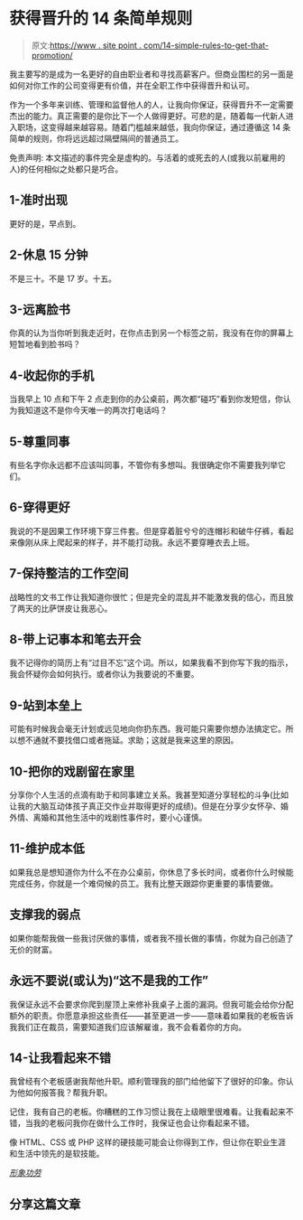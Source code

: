 # 获得晋升的 14 条简单规则

> 原文:[https://www . site point . com/14-simple-rules-to-get-that-promotion/](https://www.sitepoint.com/14-simple-rules-to-getting-that-promotion/)

我主要写的是成为一名更好的自由职业者和寻找高薪客户。但商业围栏的另一面是如何对你工作的公司变得更有价值，并在全职工作中获得晋升和认可。

作为一个多年来训练、管理和监督他人的人，让我向你保证，获得晋升不一定需要杰出的能力。真正需要的是你比下一个人做得更好。可悲的是，随着每一代新人进入职场，这变得越来越容易。随着门槛越来越低，我向你保证，通过遵循这 14 条简单的规则，你将远远超过隔壁隔间的普通员工。

免责声明:
本文描述的事件完全是虚构的。与活着的或死去的人(或我以前雇用的人)的任何相似之处都只是巧合。

## 1-准时出现

更好的是，早点到。

## 2-休息 15 分钟

不是三十。不是 17 岁。十五。

## 3-远离脸书

你真的认为当你听到我走近时，在你点击到另一个标签之前，我没有在你的屏幕上短暂地看到脸书吗？

## 4-收起你的手机

当我早上 10 点和下午 2 点走到你的办公桌前，两次都“碰巧”看到你发短信，你认为我知道这不是你今天唯一的两次打电话吗？

## 5-尊重同事

有些名字你永远都不应该叫同事，不管你有多想叫。我很确定你不需要我列举它们。

## 6-穿得更好

我说的不是因果工作环境下穿三件套。但是穿着脏兮兮的连帽衫和破牛仔裤，看起来像刚从床上爬起来的样子，并不能打动我。永远不要穿睡衣去上班。

## 7-保持整洁的工作空间

战略性的文书工作让我知道你很忙；但是完全的混乱并不能激发我的信心，而且放了两天的比萨饼皮让我恶心。

## 8-带上记事本和笔去开会

我不记得你的简历上有“过目不忘”这个词。所以，如果我看不到你写下我的指示，我会怀疑你会如何执行。或者你认为我要说的不重要。

## 9-站到本垒上

可能有时候我会毫无计划或远见地向你扔东西。我可能只需要你想办法搞定它。所以想不通就不要找借口或者拖延。求助；这就是我来这里的原因。

## 10-把你的戏剧留在家里

分享你个人生活的点滴有助于和同事建立关系。我甚至知道分享轻松的斗争(比如让我的大脑互动体孩子真正交作业并取得更好的成绩)。但是在分享少女怀孕、婚外情、离婚和其他生活中的戏剧性事件时，要小心谨慎。

## 11-维护成本低

如果我总是想知道你为什么不在办公桌前，你休息了多长时间，或者你什么时候能完成任务，你就是一个难伺候的员工。我有比整天跟踪你更重要的事情要做。

## 支撑我的弱点

如果你能帮我做一些我讨厌做的事情，或者我不擅长做的事情，你就为自己创造了无价的财富。

## 永远不要说(或认为)“这不是我的工作”

我保证永远不会要求你爬到屋顶上来修补我桌子上面的漏洞。但我可能会给你分配额外的职责。你愿意承担这些责任——甚至更进一步——意味着如果我的老板告诉我我们正在裁员，需要知道我们应该解雇谁，我不会看着你的方向。

## 14-让我看起来不错

我曾经有个老板感谢我帮他升职。顺利管理我的部门给他留下了很好的印象。你认为他如何报答我？帮我升职。

记住，我有自己的老板。你糟糕的工作习惯让我在上级眼里很难看。让我看起来不错，当我的老板问我你在做什么工作时，我保证也会让你看起来不错。

像 HTML、CSS 或 PHP 这样的硬技能可能会让你得到工作，但让你在职业生涯和生活中领先的是软技能。

*[形象功劳](http://www.sxc.hu/profile/rore_d)*

## 分享这篇文章